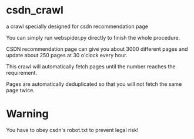 # csdn_crawl
a crawl specially designed for csdn recommendation page

You can simply run webspider.py directly to finish the whole procedure.

CSDN recommendation page can give you about 3000 different pages and update about 250 pages at 30 o'clock every hour.

This crawl will automatically fetch pages until the number reaches the requirement.

Pages are automatically deduplicated so that you will not fetch the same page twice.

# Warning

You have to obey csdn's robot.txt to prevent legal risk!
